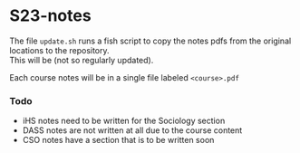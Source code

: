 # S23-notes
The file `update.sh` runs a fish script to copy the notes pdfs from the original locations to the repository.  
This will be (not so regularly updated).  

Each course notes will be in a single file labeled `<course>.pdf`

### Todo
- iHS notes need to be written for the Sociology section
- DASS notes are not written at all due to the course content
- CSO notes have a section that is to be written soon
